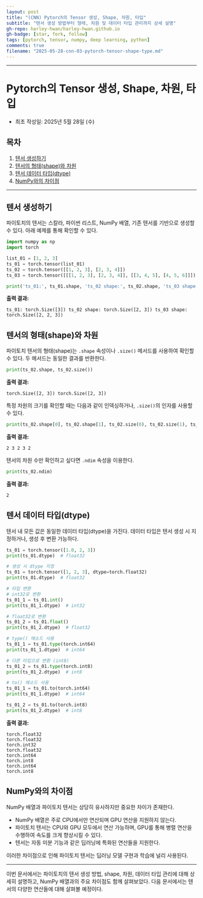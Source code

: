 ```yaml
---
layout: post
title: "(CNN) Pytorch의 Tensor 생성, Shape, 차원, 타입"
subtitle: "텐서 생성 방법부터 형태, 차원 및 데이터 타입 관리까지 상세 설명"
gh-repo: harley-hwan/harley-hwan.github.io
gh-badge: [star, fork, follow]
tags: [pytorch, tensor, numpy, deep learning, python]
comments: true
filename: "2025-05-28-cnn-03-pytorch-tensor-shape-type.md"
---
```


---------------------------------------------------

# Pytorch의 Tensor 생성, Shape, 차원, 타입

* 최초 작성일: 2025년 5월 28일 (수)

## 목차

1. [텐서 생성하기](#텐서-생성하기)
2. [텐서의 형태(shape)와 차원](#텐서의-형태shape와-차원)
3. [텐서 데이터 타입(dtype)](#텐서-데이터-타입dtype)
4. [NumPy와의 차이점](#numpy와의-차이점)

---

## 텐서 생성하기

파이토치의 텐서는 스칼라, 파이썬 리스트, NumPy 배열, 기존 텐서를 기반으로 생성할 수 있다. 아래 예제를 통해 확인할 수 있다.

```python
import numpy as np
import torch

list_01 = [1, 2, 3]
ts_01 = torch.tensor(list_01)
ts_02 = torch.tensor([[1, 2, 3], [2, 3, 4]])
ts_03 = torch.tensor([[[1, 2, 3], [2, 3, 4]], [[3, 4, 5], [4, 5, 6]]])

print('ts_01:', ts_01.shape, 'ts_02 shape:', ts_02.shape, 'ts_03 shape:', ts_03.shape)
```

**출력 결과:**

```text
ts_01: torch.Size([3]) ts_02 shape: torch.Size([2, 3]) ts_03 shape: torch.Size([2, 2, 3])
```

## 텐서의 형태(shape)와 차원

파이토치 텐서의 형태(shape)는 `.shape` 속성이나 `.size()` 메서드를 사용하여 확인할 수 있다. 두 메서드는 동일한 결과를 반환한다.

```python
print(ts_02.shape, ts_02.size())
```

**출력 결과:**

```text
torch.Size([2, 3]) torch.Size([2, 3])
```

특정 차원의 크기를 확인할 때는 다음과 같이 인덱싱하거나, `.size()`의 인자를 사용할 수 있다.

```python
print(ts_02.shape[0], ts_02.shape[1], ts_02.size(0), ts_02.size(1), ts_02.size()[0])
```

**출력 결과:**

```text
2 3 2 3 2
```

텐서의 차원 수만 확인하고 싶다면 `.ndim` 속성을 이용한다.

```python
print(ts_02.ndim)
```

**출력 결과:**

```text
2
```

## 텐서 데이터 타입(dtype)

텐서 내 모든 값은 동일한 데이터 타입(dtype)을 가진다. 데이터 타입은 텐서 생성 시 지정하거나, 생성 후 변환 가능하다.

```python
ts_01 = torch.tensor([1.0, 2, 3])
print(ts_01.dtype)  # float32

# 생성 시 dtype 지정
ts_01 = torch.tensor([1, 2, 3], dtype=torch.float32)
print(ts_01.dtype)  # float32

# 타입 변환
# int32로 변환
ts_01_1 = ts_01.int()
print(ts_01_1.dtype)  # int32

# float32로 변환
ts_01_2 = ts_01.float()
print(ts_01_2.dtype)  # float32

# type() 메소드 사용
ts_01_1 = ts_01.type(torch.int64)
print(ts_01_1.dtype)  # int64

# 다른 타입으로 변환 (int8)
ts_01_2 = ts_01.type(torch.int8)
print(ts_01_2.dtype)  # int8

# to() 메소드 사용
ts_01_1 = ts_01.to(torch.int64)
print(ts_01_1.dtype)  # int64

ts_01_2 = ts_01.to(torch.int8)
print(ts_01_2.dtype)  # int8
```

**출력 결과:**

```text
torch.float32
torch.float32
torch.int32
torch.float32
torch.int64
torch.int8
torch.int64
torch.int8
```

## NumPy와의 차이점

NumPy 배열과 파이토치 텐서는 상당히 유사하지만 중요한 차이가 존재한다.

* NumPy 배열은 주로 CPU에서만 연산되며 GPU 연산을 지원하지 않는다.
* 파이토치 텐서는 CPU와 GPU 모두에서 연산 가능하며, GPU를 통해 병렬 연산을 수행하여 속도를 크게 향상시킬 수 있다.
* 텐서는 자동 미분 기능과 같은 딥러닝에 특화된 연산들을 지원한다.

이러한 차이점으로 인해 파이토치 텐서는 딥러닝 모델 구현과 학습에 널리 사용된다.

---

이번 문서에서는 파이토치의 텐서 생성 방법, shape, 차원, 데이터 타입 관리에 대해 상세히 설명하고, NumPy 배열과의 주요 차이점도 함께 살펴보았다. 다음 문서에서는 텐서의 다양한 연산들에 대해 살펴볼 예정이다.
